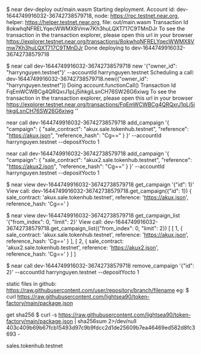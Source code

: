 $ near dev-deploy out/main.wasm 
Starting deployment. Account id: dev-1644749916032-36742738579718, node: https://rpc.testnet.near.org, helper: https://helper.testnet.near.org, file: out/main.wasm
Transaction Id 8okwhqNFRELYqecWWMX8Vmw7Kh3huLQXT717C9TMnDJr
To see the transaction in the transaction explorer, please open this url in your browser
https://explorer.testnet.near.org/transactions/8okwhqNFRELYqecWWMX8Vmw7Kh3huLQXT717C9TMnDJr
Done deploying to dev-1644749916032-36742738579718

$ near call dev-1644749916032-36742738579718 new '{"owner_id": "harrynguyen.testnet"}' --accountId harrynguyen.testnet
Scheduling a call: dev-1644749916032-36742738579718.new({"owner_id": "harrynguyen.testnet"})
Doing account.functionCall()
Transaction Id FqEmWCWBCg4QRQxrJ1pLj5ihkgiLsnCH76SW26G6xiwg
To see the transaction in the transaction explorer, please open this url in your browser
https://explorer.testnet.near.org/transactions/FqEmWCWBCg4QRQxrJ1pLj5ihkgiLsnCH76SW26G6xiwg
''

near call dev-1644749916032-36742738579718 add_campaign '{
    "campaign": {
        "sale_contract": "akux.sale.tokenhub.testnet",
        "reference": "https://akux.json",
        "reference_hash": "Cg=="
    }
}' --accountId harrynguyen.testnet --depositYocto 1

near call dev-1644749916032-36742738579718 add_campaign '{
    "campaign": {
        "sale_contract": "akux2.sale.tokenhub.testnet",
        "reference": "https://akux2.json",
        "reference_hash": "Cg=="
    }
}' --accountId harrynguyen.testnet --depositYocto 1

$ near view dev-1644749916032-36742738579718 get_campaign '{"id": 1}'
View call: dev-1644749916032-36742738579718.get_campaign({"id": 1})
{
  sale_contract: 'akux.sale.tokenhub.testnet',
  reference: 'https://akux.json',
  reference_hash: 'Cg=='
}

$ near view dev-1644749916032-36742738579718 get_campaign_list '{"from_index": 0, "limit": 2}'
View call: dev-1644749916032-36742738579718.get_campaign_list({"from_index": 0, "limit": 2})
[
  [
    1,
    {
      sale_contract: 'akux.sale.tokenhub.testnet',
      reference: 'https://akux.json',
      reference_hash: 'Cg=='
    }
  ],
  [
    2,
    {
      sale_contract: 'akux2.sale.tokenhub.testnet',
      reference: 'https://akux2.json',
      reference_hash: 'Cg=='
    }
  ]
]

$ near call dev-1644749916032-36742738579718 remove_campaign '{"id": 2}' --accountId harrynguyen.testnet --depositYocto 1

static files in github: https://raw.githubusercontent.com/user/repository/branch/filename
eg:
$ curl https://raw.githubusercontent.com/lightsea90/token-factory/main/package.json

get sha256
$ curl -s https://raw.githubusercontent.com/lightsea90/token-factory/main/package.json | sha256sum 2>/dev/null
403c409b69b67fcb15493d97c9b9fdcc2d1de25609b7ea46469ed582d8fc3693  -


sales.tokenhub.testnet
